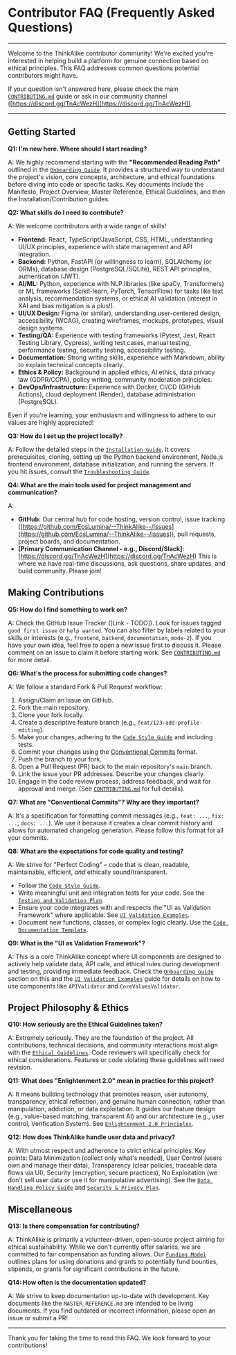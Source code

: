 # Contributor FAQ (Frequently Asked Questions)

---

Welcome to the ThinkAlike contributor community! We're excited you're interested in helping build a platform for genuine connection based on ethical principles. This FAQ addresses common questions potential contributors might have.

If your question isn't answered here, please check the main [`CONTRIBUTING.md`](../core/contributing.md) guide or ask in our community channel ([https://discord.gg/TnAcWezH](https://discord.gg/TnAcWezH)).

---

## Getting Started

**Q1: I'm new here. Where should I start reading?**

A: We highly recommend starting with the **"Recommended Reading Path"** outlined in the [`Onboarding Guide`](../core/onboarding_guide.md). It provides a structured way to understand the project's vision, core concepts, architecture, and ethical foundations before diving into code or specific tasks. Key documents include the Manifesto, Project Overview, Master Reference, Ethical Guidelines, and then the Installation/Contribution guides.

**Q2: What skills do I need to contribute?**

A: We welcome contributors with a wide range of skills!

* **Frontend:** React, TypeScript/JavaScript, CSS, HTML, understanding UI/UX principles, experience with state management and API integration.
* **Backend:** Python, FastAPI (or willingness to learn), SQLAlchemy (or ORMs), database design (PostgreSQL/SQLite), REST API principles, authentication (JWT).
* **AI/ML:** Python, experience with NLP libraries (like spaCy, Transformers) or ML frameworks (Scikit-learn, PyTorch, TensorFlow) for tasks like text analysis, recommendation systems, or ethical AI validation (interest in XAI and bias mitigation is a plus!).
* **UI/UX Design:** Figma (or similar), understanding user-centered design, accessibility (WCAG), creating wireframes, mockups, prototypes, visual design systems.
* **Testing/QA:** Experience with testing frameworks (Pytest, Jest, React Testing Library, Cypress), writing test cases, manual testing, performance testing, security testing, accessibility testing.
* **Documentation:** Strong writing skills, experience with Markdown, ability to explain technical concepts clearly.
* **Ethics & Policy:** Background in applied ethics, AI ethics, data privacy law (GDPR/CCPA), policy writing, community moderation principles.
* **DevOps/Infrastructure:** Experience with Docker, CI/CD (GitHub Actions), cloud deployment (Render), database administration (PostgreSQL).

Even if you're learning, your enthusiasm and willingness to adhere to our values are highly appreciated!

**Q3: How do I set up the project locally?**

A: Follow the detailed steps in the [`Installation Guide`](../core/installation.md). It covers prerequisites, cloning, setting up the Python backend environment, Node.js frontend environment, database initialization, and running the servers. If you hit issues, consult the [`Troubleshooting Guide`](../architecture/deployment_troubleshooting.md).

**Q4: What are the main tools used for project management and communication?**

A:

* **GitHub:** Our central hub for code hosting, version control, issue tracking ([https://github.com/EosLumina/--ThinkAlike--/issues](https://github.com/EosLumina/--ThinkAlike--/issues)), pull requests, project boards, and documentation.
* **[Primary Communication Channel - e.g., Discord/Slack]:** [https://discord.gg/TnAcWezH](https://discord.gg/TnAcWezH) This is where we have real-time discussions, ask questions, share updates, and build community. Please join!

## Making Contributions

**Q5: How do I find something to work on?**

A: Check the GitHub Issue Tracker ([Link - TODO]). Look for issues tagged `good first issue` or `help wanted`. You can also filter by labels related to your skills or interests (e.g., `frontend`, `backend`, `documentation`, `mode-2`). If you have your own idea, feel free to open a new issue first to discuss it. Please comment on an issue to claim it before starting work. See [`CONTRIBUTING.md`](../core/contributing.md) for more detail.

**Q6: What's the process for submitting code changes?**

A: We follow a standard Fork & Pull Request workflow:

1. Assign/Claim an issue on GitHub.
2. Fork the main repository.
3. Clone your fork locally.
4. Create a descriptive feature branch (e.g., `feat/123-add-profile-editing`).
5. Make your changes, adhering to the [`Code Style Guide`](./developer_guides/code_style_guide.md) and including tests.
6. Commit your changes using the [Conventional Commits](https://www.conventionalcommits.org/) format.
7. Push the branch to your fork.
8. Open a Pull Request (PR) back to the main repository's `main` branch.
9. Link the issue your PR addresses. Describe your changes clearly.
10. Engage in the code review process, address feedback, and wait for approval and merge.
(See [`CONTRIBUTING.md`](../core/contributing.md) for full details).

**Q7: What are "Conventional Commits"? Why are they important?**

A: It's a specification for formatting commit messages (e.g., `feat: ...`, `fix: ...`, `docs: ...`). We use it because it creates a clear commit history and allows for automated changelog generation. Please follow this format for all your commits.

**Q8: What are the expectations for code quality and testing?**

A: We strive for "Perfect Coding" – code that is clean, readable, maintainable, efficient, *and* ethically sound/transparent.

* Follow the [`Code Style Guide`](./developer_guides/code_style_guide.md).
* Write meaningful unit and integration tests for your code. See the [`Testing and Validation Plan`](./developer_guides/testing_and_validation_plan.md).
* Ensure your code integrates with and respects the "UI as Validation Framework" where applicable. See [`UI Validation Examples`](./developer_guides/ui_validation_examples.md).
* Document new functions, classes, or complex logic clearly. Use the [`Code Documentation Template`](../templates/code_documentation_template.md).

**Q9: What is the "UI as Validation Framework"?**

A: This is a core ThinkAlike concept where UI components are designed to actively help validate data, API calls, and ethical rules during development and testing, providing immediate feedback. Check the [`Onboarding Guide`](../core/onboarding_guide.md) section on this and the [`UI Validation Examples`](./developer_guides/ui_validation_examples.md) guide for details on how to use components like `APIValidator` and `CoreValuesValidator`.

## Project Philosophy & Ethics

**Q10: How seriously are the Ethical Guidelines taken?**

A: Extremely seriously. They are the foundation of the project. All contributions, technical decisions, and community interactions must align with the [`Ethical Guidelines`](../core/ethics/ethical_guidelines.md). Code reviewers will specifically check for ethical considerations. Features or code violating these guidelines will need revision.

**Q11: What does "Enlightenment 2.0" mean in practice for this project?**

A: It means building technology that promotes reason, user autonomy, transparency, ethical reflection, and genuine human connection, rather than manipulation, addiction, or data exploitation. It guides our feature design (e.g., value-based matching, transparent AI) and our architecture (e.g., user control, Verification System). See [`Enlightenment 2.0 Principles`](../core/enlightenment_2_0/ENLIGHTENMENT_2_0_PRINCIPLES.md).

**Q12: How does ThinkAlike handle user data and privacy?**

A: With utmost respect and adherence to strict ethical principles. Key points: Data Minimization (collect only what's needed), User Control (users own and manage their data), Transparency (clear policies, traceable data flows via UI), Security (encryption, secure practices), No Exploitation (we don't sell user data or use it for manipulative advertising). See the [`Data Handling Policy Guide`](./developer_guides/data_handling_policy_guide.md) and [`Security & Privacy Plan`](../architecture/security/security_and_privacy_plan.md).

## Miscellaneous

**Q13: Is there compensation for contributing?**

A: ThinkAlike is primarily a volunteer-driven, open-source project aiming for ethical sustainability. While we don't currently offer salaries, we are committed to fair compensation as funding allows. Our [`Funding Model`](../core/funding_model.md) outlines plans for using donations and grants to potentially fund bounties, stipends, or grants for significant contributions in the future.

**Q14: How often is the documentation updated?**

A: We strive to keep documentation up-to-date with development. Key documents like the `MASTER_REFERENCE.md` are intended to be living documents. If you find outdated or incorrect information, please open an issue or submit a PR!

---

Thank you for taking the time to read this FAQ. We look forward to your contributions!
